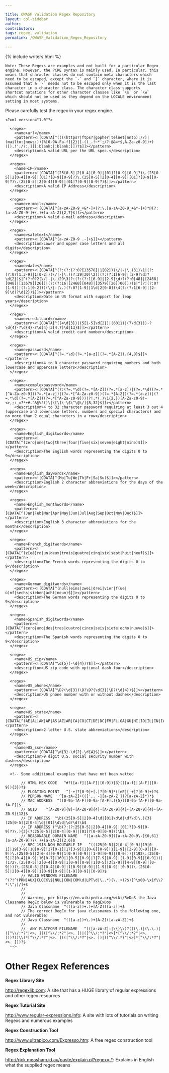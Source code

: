 ```yaml
---

title: OWASP Validation Regex Repository
layout: col-sidebar
author:
contributors:
tags: regex, validation
permalink: /OWASP_Validation_Regex_Repository

---
```


{% include writers.html %}

    Note: These Regexs are examples and not built for a particular Regex
    engine. However, the PCRE syntax is mainly used. In particular, this
    means that character classes do not contain meta characters which
    need to be escaped, except the `-` and `]` character, where it is
    assumed that a `-` needs not to be escaped only when it is the last
    character in a character class. The character class supports
    shortcut notations for other character classes like `\s` or `\w`
    which should not be used as they depend on the LOCALE environment
    setting in most systems.

Please carefully test the regex in your regex engine.

    <?xml version="1.0"?>

      <regex>
        <name>url</name>
        <pattern><![CDATA[^((((https?|ftps?|gopher|telnet|nntp)://)|(mailto:|news:))(%[0-9A-Fa-f]{2}|[-()_.!~*';/?:@&=+$,A-Za-z0-9])+)([).!';/?:,][[:blank:|:blank:]])?$]]></pattern>
        <description>A valid URL per the URL spec.</description>
      </regex>

      <regex>
        <name>IP</name>
        <pattern><![CDATA[^(25[0-5]|2[0-4][0-9]|[01]?[0-9][0-9]?)\.(25[0-5]|2[0-4][0-9]|[01]?[0-9][0-9]?)\.(25[0-5]|2[0-4][0-9]|[01]?[0-9][0-9]?)\.(25[0-5]|2[0-4][0-9]|[01]?[0-9][0-9]?)$]]></pattern>
        <description>A valid IP Address</description>
      </regex>

      <regex>
        <name>e-mail</name>
        <pattern><![CDATA[^[a-zA-Z0-9_+&*-]+(?:\.[a-zA-Z0-9_+&*-]+)*@(?:[a-zA-Z0-9-]+\.)+[a-zA-Z]{2,7}$]]></pattern>
        <description>A valid e-mail address</description>
      </regex>

      <regex>
        <name>safetext</name>
        <pattern><![CDATA[^[a-zA-Z0-9 .-]+$]]></pattern>
        <description>Lower and upper case letters and all digits</description>
      </regex>

      <regex>
        <name>date</name>
        <pattern><![CDATA[^(?:(?:(?:0?[13578]|1[02])(\/|-|\.)31)\1|(?:(?:0?[1,3-9]|1[0-2])(\/|-|\.)(?:29|30)\2))(?:(?:1[6-9]|[2-9]\d)?\d{2})$|^(?:0?2(\/|-|\.)29\3(?:(?:(?:1[6-9]|[2-9]\d)?(?:0[48]|[2468][048]|[13579][26])|(?:(?:16|[2468][048]|[3579][26])00))))$|^(?:(?:0?[1-9])|(?:1[0-2]))(\/|-|\.)(?:0?[1-9]|1\d|2[0-8])\4(?:(?:1[6-9]|[2-9]\d)?\d{2})$]]></pattern>
        <description>Date in US format with support for leap years</description>
      </regex>

      <regex>
        <name>creditcard</name>
        <pattern><![CDATA[^((4\d{3})|(5[1-5]\d{2})|(6011)|(7\d{3}))-?\d{4}-?\d{4}-?\d{4}|3[4,7]\d{13}$]]></pattern>
        <description>A valid credit card number</description>
      </regex>

      <regex>
        <name>password</name>
        <pattern><![CDATA[^(?=.*\d)(?=.*[a-z])(?=.*[A-Z]).{4,8}$]]></pattern>
        <description>4 to 8 character password requiring numbers and both lowercase and uppercase letters</description>
      </regex>

      <regex>
        <name>complexpassword</name>
        <pattern><![CDATA[^(?:(?=.*\d)(?=.*[A-Z])(?=.*[a-z])|(?=.*\d)(?=.*[^A-Za-z0-9])(?=.*[a-z])|(?=.*[^A-Za-z0-9])(?=.*[A-Z])(?=.*[a-z])|(?=.*\d)(?=.*[A-Z])(?=.*[^A-Za-z0-9]))(?!.*(.)\1{2,})[A-Za-z0-9!~<>,;:_=?*+#."&§%°()\|\[\]\-\$\^\@\/]{8,32}$]]></pattern>
        <description>4 to 32 character password requiring at least 3 out 4 (uppercase and lowercase letters, numbers and special characters) and no more than 2 equal characters in a row</description>
      </regex>

      <regex>
        <name>English_digitwords</name>
        <pattern><![CDATA[^(zero|one|two|three|four|five|six|seven|eight|nine)$]]></pattern>
        <description>The English words representing the digits 0 to 9</description>
      </regex>

      <regex>
        <name>English_daywords</name>
        <pattern><![CDATA[^(Mo|Tu|We|Th|Fr|Sa|Su)$]]></pattern>
        <description>English 2 character abbreviations for the days of the week</description>
      </regex>

      <regex>
        <name>English_monthwords</name>
        <pattern><![CDATA[^(Jan|Feb|Mar|Apr|May|Jun|Jul|Aug|Sep|Oct|Nov|Dec)$]]></pattern>
        <description>English 3 character abbreviations for the months</description>
      </regex>

      <regex>
        <name>French_digitwords</name>
        <pattern><![CDATA[^(z[eé]ro|un|deux|trois|quatre|cinq|six|sept|huit|neuf)$]]></pattern>
        <description>The French words representing the digits 0 to 9</description>
      </regex>

      <regex>
        <name>German_digitwords</name>
        <pattern><![CDATA[^(null|eins|zwei|drei|vier|f(ue|ü)nf|sechs|sieben|acht|neun)$]]></pattern>
        <description>The German words representing the digits 0 to 9</description>
      </regex>

      <regex>
        <name>Spanish_digitwords</name>
        <pattern><![CDATA[^(cero|uno|dos|tres|cuatro|cinco|seis|siete|ocho|nueve)$]]></pattern>
        <description>The Spanish words representing the digits 0 to 9</description>
      </regex>

      <regex>
        <name>US_zip</name>
        <pattern><![CDATA[^\d{5}(-\d{4})?$]]></pattern>
        <description>US zip code with optional dash-four</description>
      </regex>

      <regex>
        <name>US_phone</name>
        <pattern><![CDATA[^\D?(\d{3})\D?\D?(\d{3})\D?(\d{4})$]]></pattern>
        <description>US phone number with or without dashes</description>
      </regex>

      <regex>
        <name>US_state</name>
        <pattern><![CDATA[^(AE|AL|AK|AP|AS|AZ|AR|CA|CO|CT|DE|DC|FM|FL|GA|GU|HI|ID|IL|IN|IA|KS|KY|LA|ME|MH|MD|MA|MI|MN|MS|MO|MP|MT|NE|NV|NH|NJ|NM|NY|NC|ND|OH|OK|OR|PW|PA|PR|RI|SC|SD|TN|TX|UT|VT|VI|VA|WA|WV|WI|WY)$]]></pattern>
        <description>2 letter U.S. state abbreviations</description>
      </regex>

      <regex>
        <name>US_ssn</name>
        <pattern><![CDATA[^\d{3}-\d{2}-\d{4}$]]></pattern>
        <description>9 digit U.S. social security number with dashes</description>
      </regex>

      <!-- Some additional examples that have not been vetted

           // HTML HEX CODE   ^#?([a-f]|[A-F]|[0-9]){3}(([a-f]|[A-F]|[0-9]){3})?$
           // FLOATING POINT   ^[-+]?[0-9]+[.]?[0-9]*([eE][-+]?[0-9]+)?$
           // PERSON NAME   ^[a-zA-Z]+(([',. -][a-zA-Z ])?[a-zA-Z]*)*$
           // MAC ADDRESS  ^([0-9a-fA-F][0-9a-fA-F]:){5}([0-9a-fA-F][0-9a-fA-F])$
           // GUID    ^[A-Z0-9]{8}-[A-Z0-9]{4}-[A-Z0-9]{4}-[A-Z0-9]{4}-[A-Z0-9]{12}$
           // IP ADDRESS  ^\b((25[0-5]|2[0-4]\d|[01]\d\d|\d?\d)\.){3}(25[0-5]|2[0-4]\d|[01]\d\d|\d?\d)\b$
           // IP ADDRESS (^\b(?:(?:25[0-5]|2[0-4][0-9]|[01]?[0-9][0-9]?)\.){3}(?:25[0-5]|2[0-4][0-9]|[01]?[0-9][0-9]?)\b$
           // REASONABLE DOMAIN NAME   ^([a-zA-Z0-9]([a-zA-Z0-9\-]{0,61}[a-zA-Z0-9])?\.)+[a-zA-Z]{2,6}$
           // RFC 1918 NON ROUTABLE IP   ^(((25[0-5]|2[0-4][0-9]|19[0-1]|19[3-9]|18[0-9]|17[0-1]|17[3-9]|1[0-6][0-9]|1[1-9]|[2-9][0-9]|[0-9])\.(25[0-5]|2[0-4][0-9]|1[0-9][0-9]|[1-9][0-9]|[0-9]))|(192\.(25[0-5]|2[0-4][0-9]|16[0-7]|169|1[0-5][0-9]|1[7-9][0-9]|[1-9][0-9]|[0-9]))|(172\.(25[0-5]|2[0-4][0-9]|1[0-9][0-9]|1[0-5]|3[2-9]|[4-9][0-9]|[0-9])))\.(25[0-5]|2[0-4][0-9]|1[0-9][0-9]|[1-9][0-9]|[0-9])\.(25[0-5]|2[0-4][0-9]|1[0-9][0-9]|[1-9][0-9]|[0-9])$
           // VALID WINDOWS FILENAME  ^(?!^(PRN|AUX|CLOCK\$|NUL|CON|COM\d|LPT\d|\..*)(\..+)?$)[^\x00-\x1f\\?*:\";|/]+$
           //
           //
           // Warning, per https://en.wikipedia.org/wiki/ReDoS the Java Classname RegEx below is vulnerable to RegExDos
           // Java Classname  ^(([a-z])+.)+[A-Z]([a-z])+$
           // The correct RegEx for java classnames is the following one, and not vulnerable:
           // Java Classname  ^(([a-z])+\.)+[A-Z]([a-zA-Z])+$
           //
           //  ANY PLATFORM FILENAME   ^(([a-zA-Z]:|\\)\\)?(((\.)|(\.\.)|([^\\/:*?"|<>. ](([^\\/:*?"|<>. ])|([^\\/:*?"|<>]*[^\\/:*?"|<>. ]))?))\\)*[^\\/:*?"|<>. ](([^\\/:*?"|<>. ])|([^\\/:*?"|<>]*[^\\/:*?"|<>. ]))?$
      -->

# Other Regex References

**Regex Library Site**

<http://regexlib.com>: A site that has a HUGE library of regular
expressions and other regex resources

**Regex Tutorial Site**

<http://www.regular-expressions.info>: A site with lots of tutorials on
writing Regexs and numerous examples

**Regex Construction Tool**

<http://www.ultrapico.com/Expresso.htm>: A free regex construction tool

**Regex Explanation Tool**

<http://rick.measham.id.au/paste/explain.pl?regex=.*>: Explains in
English what the supplied regex means
